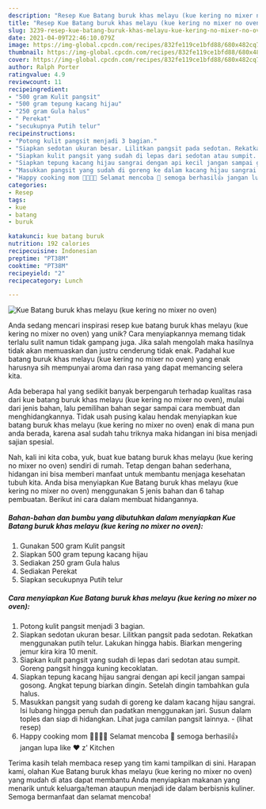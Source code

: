 ```yaml
---
description: "Resep Kue Batang buruk khas melayu (kue kering no mixer no oven), Lezat Sekali"
title: "Resep Kue Batang buruk khas melayu (kue kering no mixer no oven), Lezat Sekali"
slug: 3239-resep-kue-batang-buruk-khas-melayu-kue-kering-no-mixer-no-oven-lezat-sekali
date: 2021-04-09T22:46:10.079Z
image: https://img-global.cpcdn.com/recipes/832fe119ce1bfd88/680x482cq70/kue-batang-buruk-khas-melayu-kue-kering-no-mixer-no-oven-foto-resep-utama.jpg
thumbnail: https://img-global.cpcdn.com/recipes/832fe119ce1bfd88/680x482cq70/kue-batang-buruk-khas-melayu-kue-kering-no-mixer-no-oven-foto-resep-utama.jpg
cover: https://img-global.cpcdn.com/recipes/832fe119ce1bfd88/680x482cq70/kue-batang-buruk-khas-melayu-kue-kering-no-mixer-no-oven-foto-resep-utama.jpg
author: Ralph Porter
ratingvalue: 4.9
reviewcount: 11
recipeingredient:
- "500 gram Kulit pangsit"
- "500 gram tepung kacang hijau"
- "250 gram Gula halus"
- " Perekat"
- "secukupnya Putih telur"
recipeinstructions:
- "Potong kulit pangsit menjadi 3 bagian."
- "Siapkan sedotan ukuran besar. Lilitkan pangsit pada sedotan. Rekatkan menggunakan putih telur. Lakukan hingga habis. Biarkan mengering jemur kira kira 10 menit."
- "Siapkan kulit pangsit yang sudah di lepas dari sedotan atau sumpit. Goreng pangsit hingga kuning kecoklatan."
- "Siapkan tepung kacang hijau sangrai dengan api kecil jangan sampai gosong. Angkat tepung biarkan dingin. Setelah dingin tambahkan gula halus."
- "Masukkan pangsit yang sudah di goreng ke dalam kacang hijau sangrai. Isi lubang hingga penuh dan padatkan menggunakan jari. Susun dalam toples dan siap di hidangkan. Lihat juga camilan pangsit lainnya.           (lihat resep)"
- "Happy cooking mom 👩‍🍳👨‍🍳 Selamat mencoba 💪 semoga berhasil👍 jangan lupa like ❤️ z&#39; Kitchen"
categories:
- Resep
tags:
- kue
- batang
- buruk

katakunci: kue batang buruk 
nutrition: 192 calories
recipecuisine: Indonesian
preptime: "PT38M"
cooktime: "PT38M"
recipeyield: "2"
recipecategory: Lunch

---
```



![Kue Batang buruk khas melayu (kue kering no mixer no oven)](https://img-global.cpcdn.com/recipes/832fe119ce1bfd88/680x482cq70/kue-batang-buruk-khas-melayu-kue-kering-no-mixer-no-oven-foto-resep-utama.jpg)

Anda sedang mencari inspirasi resep kue batang buruk khas melayu (kue kering no mixer no oven) yang unik? Cara menyiapkannya memang tidak terlalu sulit namun tidak gampang juga. Jika salah mengolah maka hasilnya tidak akan memuaskan dan justru cenderung tidak enak. Padahal kue batang buruk khas melayu (kue kering no mixer no oven) yang enak harusnya sih mempunyai aroma dan rasa yang dapat memancing selera kita.



Ada beberapa hal yang sedikit banyak berpengaruh terhadap kualitas rasa dari kue batang buruk khas melayu (kue kering no mixer no oven), mulai dari jenis bahan, lalu pemilihan bahan segar sampai cara membuat dan menghidangkannya. Tidak usah pusing kalau hendak menyiapkan kue batang buruk khas melayu (kue kering no mixer no oven) enak di mana pun anda berada, karena asal sudah tahu triknya maka hidangan ini bisa menjadi sajian spesial.


Nah, kali ini kita coba, yuk, buat kue batang buruk khas melayu (kue kering no mixer no oven) sendiri di rumah. Tetap dengan bahan sederhana, hidangan ini bisa memberi manfaat untuk membantu menjaga kesehatan tubuh kita. Anda bisa menyiapkan Kue Batang buruk khas melayu (kue kering no mixer no oven) menggunakan 5 jenis bahan dan 6 tahap pembuatan. Berikut ini cara dalam membuat hidangannya.

<!--inarticleads1-->

##### Bahan-bahan dan bumbu yang dibutuhkan dalam menyiapkan Kue Batang buruk khas melayu (kue kering no mixer no oven):

1. Gunakan 500 gram Kulit pangsit
1. Siapkan 500 gram tepung kacang hijau
1. Sediakan 250 gram Gula halus
1. Sediakan  Perekat
1. Siapkan secukupnya Putih telur




<!--inarticleads2-->

##### Cara menyiapkan Kue Batang buruk khas melayu (kue kering no mixer no oven):

1. Potong kulit pangsit menjadi 3 bagian.
1. Siapkan sedotan ukuran besar. Lilitkan pangsit pada sedotan. Rekatkan menggunakan putih telur. Lakukan hingga habis. Biarkan mengering jemur kira kira 10 menit.
1. Siapkan kulit pangsit yang sudah di lepas dari sedotan atau sumpit. Goreng pangsit hingga kuning kecoklatan.
1. Siapkan tepung kacang hijau sangrai dengan api kecil jangan sampai gosong. Angkat tepung biarkan dingin. Setelah dingin tambahkan gula halus.
1. Masukkan pangsit yang sudah di goreng ke dalam kacang hijau sangrai. Isi lubang hingga penuh dan padatkan menggunakan jari. Susun dalam toples dan siap di hidangkan. Lihat juga camilan pangsit lainnya. -           (lihat resep)
1. Happy cooking mom 👩‍🍳👨‍🍳 Selamat mencoba 💪 semoga berhasil👍 jangan lupa like ❤️ z&#39; Kitchen




Terima kasih telah membaca resep yang tim kami tampilkan di sini. Harapan kami, olahan Kue Batang buruk khas melayu (kue kering no mixer no oven) yang mudah di atas dapat membantu Anda menyiapkan makanan yang menarik untuk keluarga/teman ataupun menjadi ide dalam berbisnis kuliner. Semoga bermanfaat dan selamat mencoba!
